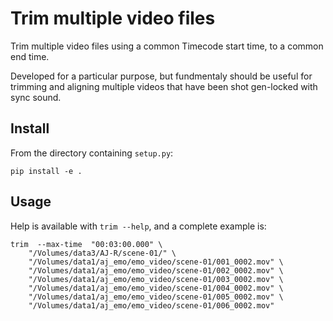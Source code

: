 # Trim multiple video files

Trim multiple video files using a common Timecode start time, to a common end time.

Developed for a particular purpose, but fundmentaly should be useful for trimming
and aligning multiple videos that have been shot gen-locked with sync sound.

## Install

From the directory containing `setup.py`:

    pip install -e .

## Usage

Help is available with `trim --help`, and a complete example is:

    trim  --max-time  "00:03:00.000" \
        "/Volumes/data3/AJ-R/scene-01/" \
        "/Volumes/data1/aj_emo/emo_video/scene-01/001_0002.mov" \
        "/Volumes/data1/aj_emo/emo_video/scene-01/002_0002.mov" \
        "/Volumes/data1/aj_emo/emo_video/scene-01/003_0002.mov" \
        "/Volumes/data1/aj_emo/emo_video/scene-01/004_0002.mov" \
        "/Volumes/data1/aj_emo/emo_video/scene-01/005_0002.mov" \
        "/Volumes/data1/aj_emo/emo_video/scene-01/006_0002.mov"

